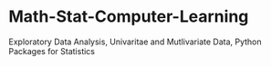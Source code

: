 # Math-Stat-Computer-Learning
Exploratory Data Analysis,
Univaritae and Mutlivariate Data,
Python Packages for Statistics
